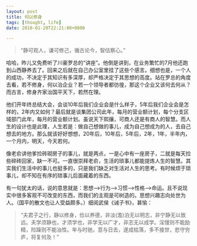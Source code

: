 ```yaml
---
layout: post
title: 何以修身
tags: [thought, life]
date: 2010-01-20T22:21:00+0800

---
```


  
> “静可观人，谦可修己，循古论今，智估察心。”

哈哈，昨儿又免费听了川豪罗总的“讲座”。他倒是讲到，在业务繁忙的7月他还跑到山西静养去了。回来之后就在自己办公室里挂了这些个感言。细想也是，一个人的成功，不决定于其知识有多深厚，却严格决定于其思想的高度。站在罗总的角度去看，若不修身，何以治企业？若一个领导者都彷徨，那这个企业又该何去何从？而古言，修身齐家治国平天下，若然在理。

他们开年终总结大会，会谈10年后我们企业会是什么样子，5年后我们企业会是怎样的，2年内又如何？最后就是谈集团公司此年，每月的营业额计划，每个分支区域部门此年，每月的营业额计划。虽说天下熙攘，可商人还是有商人的智慧。而人生的设计也是此理，人生若是：做自己想做的事儿，成为自己想成为的人，去自己想去的地方。那么就该好好想想，20年后，10年后，5年后，2年，1年，半年内，一个月内，明天，今天若何。

像老俞讲他爹捡砖砌房子的事儿，就是两点，一是心中有一座房子，二就是每天捡些碎砖回家，缺一不可。一直很崇拜老俞，生活的琐事儿都能提炼人生的智慧。其实我们生活中的事儿也挺多的，只是我们缺乏对生活对人生的思考。有时候烦于琐事儿，却不知在有序的琐事儿后面藏着的东西。

有一句犹太的话，说的意思就是：思想-->行为-->习惯-->性格-->命运。且不说现实中很多客观不可改变的东西，而我们的主观是可树造的。思想兴趣志向处世为人。（国平的散文也让人受益颇多。）细阅武侯《诫子书》，甚愉：

> “夫君子之行，静以修身，俭以养德，非淡(澹)泊无以明志，非宁静无以致远。夫学须静也，才须学也，非学无以广才，非志无以成学。淫慢则不能励精，险躁则不能冶性。年与时驰，意与日去，遂成枯落，多不接世，悲守穷庐，将复何及！”